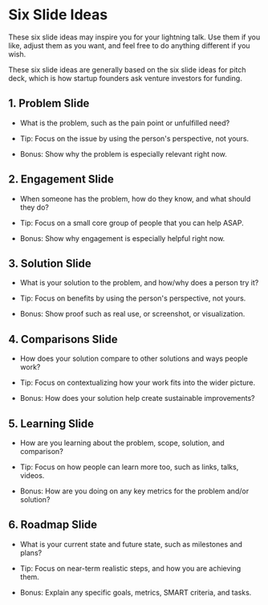 # Six Slide Ideas

These six slide ideas may inspire you for your lightning talk. Use them if you like, adjust them as you want, and feel free to do anything different if you wish.

These six slide ideas are generally based on the six slide ideas for pitch deck, which is how startup founders ask venture investors for funding. 

## 1. Problem Slide

* What is the problem, such as the pain point or unfulfilled need?

* Tip: Focus on the issue by using the person's perspective, not yours.

* Bonus: Show why the problem is especially relevant right now.

## 2. Engagement Slide

* When someone has the problem, how do they know, and what should they do?

* Tip: Focus on a small core group of people that you can help ASAP.

* Bonus: Show why engagement is especially helpful right now.

## 3. Solution Slide

* What is your solution to the problem, and how/why does a person try it?

* Tip: Focus on benefits by using the person's perspective, not yours.

* Bonus: Show proof such as real use, or screenshot, or visualization.

## 4. Comparisons Slide

* How does your solution compare to other solutions and ways people work?

* Tip: Focus on contextualizing how your work fits into the wider picture.

* Bonus: How does your solution help create sustainable improvements?

## 5. Learning Slide

* How are you learning about the problem, scope, solution, and comparison?

* Tip: Focus on how people can learn more too, such as links, talks, videos.

* Bonus: How are you doing on any key metrics for the problem and/or solution?

## 6. Roadmap Slide

* What is your current state and future state, such as milestones and plans?

* Tip: Focus on near-term realistic steps, and how you are achieving them.

* Bonus: Explain any specific goals, metrics, SMART criteria, and tasks.
